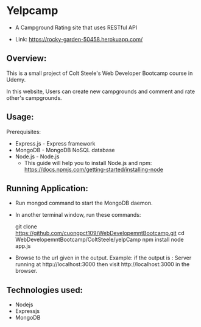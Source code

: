 # Yelpcamp
+ A Campground Rating site that uses RESTful API
 
+ Link: https://rocky-garden-50458.herokuapp.com/

## Overview:
This is a small project of Colt Steele's Web Developer Bootcamp course in Udemy.

In this website, Users can create new campgrounds and comment and rate other's campgrounds.

## Usage:
Prerequisites:
+ Express.js - Express framework
+ MongoDB - MongoDB NoSQL database
+ Node.js - Node.js
  - This guide will help you to install Node.js and npm: https://docs.npmjs.com/getting-started/installing-node

## Running Application:
+ Run mongod command to start the MongoDB daemon.

+ In another terminal window, run these commands:

    git clone https://github.com/cuongpct109/WebDevelopemntBootcamp.git
    cd WebDevelopemntBootcamp/ColtSteele/yelpCamp
    npm install
    node app.js


+ Browse to the url given in the output.
Example: if the output is : Server running at http://localhost:3000 then visit http://localhost:3000 in the browser.
## Technologies used:
+ Nodejs 
+ Expressjs 
+ MongoDB
